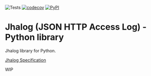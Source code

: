 ![Tests](https://github.com/JGoutin/python-jhalog/workflows/tests/badge.svg)
[![codecov](https://codecov.io/gh/JGoutin/jhalog-python/branch/main/graph/badge.svg?token=ZZrRtqsGp8)](https://codecov.io/gh/JGoutin/jhalog-python)
[![PyPI](https://img.shields.io/pypi/v/jhalog.svg)](https://pypi.org/project/jhalog)

# Jhalog (JSON HTTP Access Log) - Python library

Jhalog library for Python.

[Jhalog Specification](https://github.com/JGoutin/jhalog-spec)

WIP
